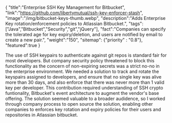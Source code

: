 {
    "title":"Enterprise SSH Key Management for Bitbucket",
    "link":"https://github.com/libertymutual/ssh-key-enforcer-stash",
    "image":"/img/bitbucket-keys-thumb.webp",
    "description":"Adds Enterprise Key rotation/enforcement policies to Atlassian Bitbucket.",
    "tags":["Java","Bitbucket","Security","git","jQuery"],
    "fact":"Companies can specify the tolerated age for key expiry/deletion, and users are notified by email to create a new pair.",
    "weight":"150",
    "sitemap": {"priority" : "0.8"},
    "featured":true
}


The use of SSH keypairs to authenticate against git repos is standard fair for most developers. But company security policy threatened to block this functionality as the concern of non-expiring secrets was a strict no-no in the enterprise environment. We needed a solution to track and rotate the keyspairs assigned to developers, and ensure that no single key was alive more than 30 days, and also enforce that there was never more than 1 valid key per developer. This contribution required understanding of SSH crypto funtionality, Bitbucket's event architecture to augment the vendor's base offering.  The solution seemed valuable to a broader audidence, so I worked through company process to open source the solution, enabling other companies to enforces key rotation and expiry policies for their users and repositories in Atlassian bitbucket.
